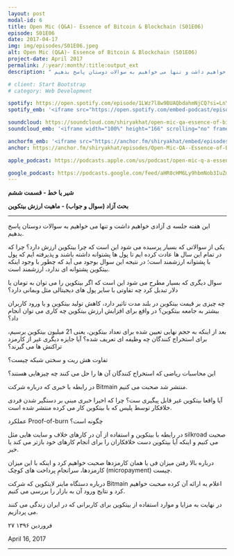 ```yaml
---
layout: post
modal-id: 6
title: Open Mic (Q&A)- Essence of Bitcoin & Blockchain (S01E06)
episode: S01E06
date: 2017-04-17
img: img/episodes/S01E06.jpeg
alt: Open Mic (Q&A)- Essence of Bitcoin & Blockchain (S01E06)
project-date: April 2017
permalink: /:year/:month/:title:output_ext
description: " این هفته جلسه ی آزادی خواهیم داشت و تنها می خواهیم به سوالات دوستان پاسخ بدهیم."

# client: Start Bootstrap
# category: Web Development

spotify: https://open.spotify.com/episode/1LWz7l8w9BUAQbdahmNjCQ?si=LnYOXJr0RpSs6KRzSrSpuA
spotify_emb: '<iframe src="https://open.spotify.com/embed-podcast/episode/1LWz7l8w9BUAQbdahmNjCQ" width="100%" height="232" frameborder="0" allowtransparency="true" allow="encrypted-media"></iframe>'

soundcloud: https://soundcloud.com/shiryakhat/open-mic-qa-essence-of-bitcoinepisode-0006
soundcloud_emb: '<iframe width="100%" height="166" scrolling="no" frameborder="no" allow="autoplay" src="https://w.soundcloud.com/player/?url=https%3A//api.soundcloud.com/tracks/318758905&color=%23ff5500&auto_play=false&hide_related=true&show_comments=true&show_user=true&show_reposts=false&show_teaser=true"></iframe><div style="font-size: 10px; color: #cccccc;line-break: anywhere;word-break: normal;overflow: hidden;white-space: nowrap;text-overflow: ellipsis; font-family: Interstate,Lucida Grande,Lucida Sans Unicode,Lucida Sans,Garuda,Verdana,Tahoma,sans-serif;font-weight: 100;"><a href="https://soundcloud.com/shiryakhat" title="Shir | Khat" target="_blank" style="color: #cccccc; text-decoration: none;">Shir | Khat</a> · <a href="https://soundcloud.com/shiryakhat/open-mic-qa-essence-of-bitcoinepisode-0006" title="Open Mic (Q&amp;A)- Essence of Bitcoin &amp; Blockchain(S01E06)" target="_blank" style="color: #cccccc; text-decoration: none;">Open Mic (Q&amp;A)- Essence of Bitcoin &amp; Blockchain(S01E06)</a></div>'

anchorfm_emb: '<iframe src="https://anchor.fm/shiryakhat/embed/episodes/Open-Mic-QA--Essence-of-Bitcoin--BlockchainS01E06-e9idgl" width="100%" frameborder="0" scrolling="no"></iframe>'
anchor: https://anchor.fm/shiryakhat/episodes/Open-Mic-QA--Essence-of-Bitcoin--BlockchainS01E06-e9idgl

apple_podcast: https://podcasts.apple.com/us/podcast/open-mic-q-a-essence-of-bitcoin-blockchain-s01e06/id1221206951?i=1000384635278

google_podcast: https://podcasts.google.com/feed/aHR0cHM6Ly9hbmNob3IuZm0vcy8xMWFhODUzYy9wb2RjYXN0L3Jzcw/episode/dGFnOnNvdW5kY2xvdWQsMjAxMDp0cmFja3MvMzE4NzU4OTA1?ved=0CCEQzsICahcKEwiw46XZ-NXpAhUAAAAAHQAAAAAQAQ
---
```


**شیر یا خط - قسمت ششم**

**بحث آزاد (سوال و جواب) - ماهیت ارزش بیتکوین**

----------------------------------------------------------------------------------------------------------

این هفته جلسه ی آزادی خواهیم داشت و تنها می خواهیم به سوالات دوستان پاسخ بدهیم.


یکی از سوالاتی که بسیار پرسیده می شود این است که چرا بیتکوین ارزش دارد؟ چرا که در تمام این سال ها عادت کرده ایم تا پول ها پشتوانه داشته باشند و پذیرفته ایم که پول با پشتوانه ارزشمند است؛ در نتیجه این سوال بوجود می آید که چطور با وجود اینکه بیتکوین پشتوانه ای ندارد، ارزشمند است.

سوال دیگری که بسیار مطرح می شود این است که اگر بیتکوین را می توان به تومان یا دلار تبدیل کرد چه تفاوتی با سایر پول های دیجیتالی مثل وبمانی دارد؟

چه چیزی بر قیمت بیتکوین در بلند مدت تاثیر دارد، کاهش تولید بیتکوین و یا ورود کاربران بیشتر به جامعه بیتکوین؟ در واقع برای افزایش ارزش بیتکوین چه کاری می توان انجام داد؟

بعد از اینکه به حجم نهایی تعیین شده برای تعداد بیتکوین، یعنی 21 میلیون بیتکوین برسیم، برای استخراج کنندگان چه وظیفه ای تعریف شده؟ آیا جایزه دیگری غیر از کارمزد تراکنش ها می گیرند؟

تفاوت هش ریت و سختی شبکه چیست؟

این محاسبات ریاضی که استخراج کنندگان آن ها را حل می کنند چه چیزهایی هستند؟

در رابطه با خبری که درباره شرکت Bitmain منتشر شد صحبت می کنیم.

آیا واقعا بیتکوین غیر قابل پیگیری ست؟ چرا که اخیرا خبری مبنی بر دستگیر شدن فردی خلافکار توسط پلیس که با بیتکوین کار می کرده منتشر شده است.

عملکرد Proof-of-burn چگونه است؟

در رابطه با بیتکوین و استفاده از آن در کارهای خلاف و سایت هایی مثل silkroad صحبت می کنیم و اینکه آیا بیتکوین دست خلافکاران را برای انجام کارهای خود بازتر می کند یا خیر.

درباره بالا رفتن میزان فی یا همان کارمزدها صحبت خواهیم کرد و اینکه با این میزان کارمزدها، سرانجامِ پرداخت های کوچک (micropayment) چیست.

درباره دستگاه ماینر لایتکوین که شرکت Bitmain اعلام به ارائه آن کرده صحبت خواهیم کرد و نتایج ورود آن به بازار را بررسی می کنیم.

در نهایت به مزایا و موارد استفاده از بیتکوین برای کاربرانی که در ایران زندگی می کنند می پردازیم.


۲۷ فروردین ۱۳۹۶

April 16, 2017

----------------------------------------------------------------------------------------------------------
